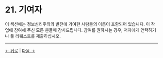 # 21. 기여자

이 섹션에는 정보심리주의의 발전에 기여한 사람들의 이름이 포함되어 있습니다. 이 작업에 참여해 주신 모든 분들께 감사드립니다. 참여를 원하시는 경우, 저자에게 연락하거나 풀 리퀘스트를 제출하십시오.

---
<div class="navigation-links">
<a href="../20_용어집/" class="nav-link prev-link">← 뒤로</a> | <a href="../22_변경_기록/" class="nav-link next-link">다음 →</a>
</div>
